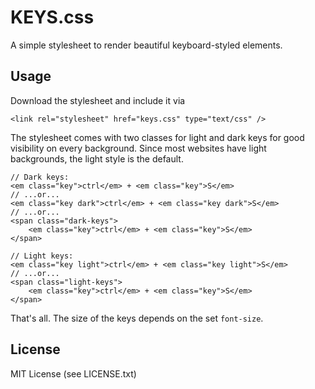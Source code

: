 # KEYS.css

A simple stylesheet to render beautiful keyboard-styled elements.

## Usage

Download the stylesheet and include it via

    <link rel="stylesheet" href="keys.css" type="text/css" />
    
The stylesheet comes with two classes for light and dark keys for good visibility on every background. Since most websites have light backgrounds, the light style is the default.

    // Dark keys:
    <em class="key">ctrl</em> + <em class="key">S</em>
    // ...or...
    <em class="key dark">ctrl</em> + <em class="key dark">S</em>
    // ...or...
    <span class="dark-keys">
        <em class="key">ctrl</em> + <em class="key">S</em>
    </span>
    
    // Light keys:
    <em class="key light">ctrl</em> + <em class="key light">S</em>
    // ...or...
    <span class="light-keys">
        <em class="key">ctrl</em> + <em class="key">S</em>
    </span>
    
That's all. The size of the keys depends on the set `font-size`.

## License

MIT License (see LICENSE.txt)